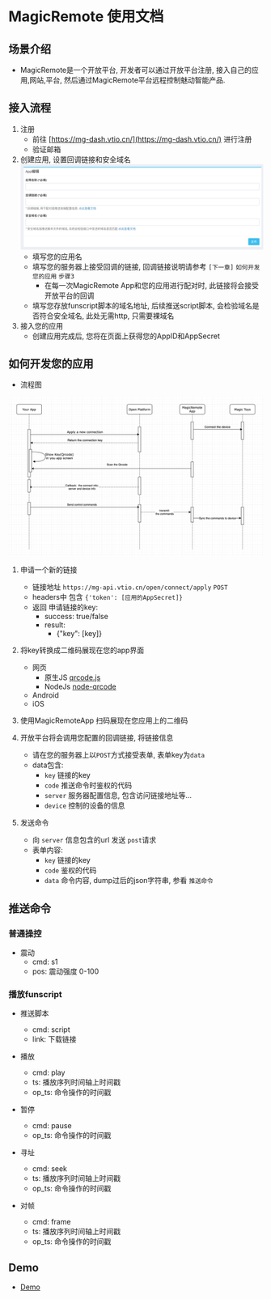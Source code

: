 # MagicRemote 使用文档

## 场景介绍

* MagicRemote是一个开放平台, 开发者可以通过开放平台注册, 接入自己的应用,网站,平台, 然后通过MagicRemote平台远程控制魅动智能产品.

## 接入流程

1. 注册
    * 前往 [https://mg-dash.vtio.cn/](https://mg-dash.vtio.cn/) 进行注册
    * 验证邮箱
2. 创建应用, 设置回调链接和安全域名
   ![create-app.png](res/create-app.png)
    * 填写您的应用名
    * 填写您的服务器上接受回调的链接, 回调链接说明请参考 `[下一章]` `如何开发您的应用` `步骤3`
        * 在每一次MagicRemote App和您的应用进行配对时, 此链接将会接受开放平台的回调
    * 填写您存放funscript脚本的域名地址, 后续推送script脚本, 会检验域名是否符合安全域名, 此处无需http, 只需要裸域名
3. 接入您的应用
    * 创建应用完成后, 您将在页面上获得您的AppID和AppSecret

## 如何开发您的应用

* 流程图

![flow.png](res/flow.png)

1. 申请一个新的链接
    * 链接地址 `https://mg-api.vtio.cn/open/connect/apply` `POST`
    * headers中 包含 `{'token': [应用的AppSecret]}`
    * 返回 申请链接的key:
        * success: true/false
        * result:
            * {"key": [key]}

2. 将key转换成二维码展现在您的app界面
    * 网页
        * 原生JS [qrcode.js](http://davidshimjs.github.io/qrcodejs/)
        * NodeJs [node-qrcode](https://www.npmjs.com/package/qrcode)
    * Android
    * iOS
3. 使用MagicRemoteApp 扫码展现在您应用上的二维码
4. 开放平台将会调用您配置的回调链接, 将链接信息
    * 请在您的服务器上以`POST`方式接受表单, 表单key为`data`
    * data包含:
        * `key` 链接的key
        * `code` 推送命令时鉴权的代码
        * `server` 服务器配置信息, 包含访问链接地址等...
        * `device` 控制的设备的信息
5. 发送命令
    * 向 `server` 信息包含的url 发送 `post`请求
    * 表单内容:
        * `key` 链接的key
        * `code` 鉴权的代码
        * `data` 命令内容, dump过后的json字符串, 参看 `推送命令`

## 推送命令

### 普通操控

* 震动
    * cmd: s1
    * pos: 震动强度 0-100

### 播放funscript

* 推送脚本
    * cmd: script
    * link: 下载链接

* 播放
    * cmd: play
    * ts: 播放序列时间轴上时间戳
    * op_ts: 命令操作的时间戳

* 暂停
    * cmd: pause
    * op_ts: 命令操作的时间戳

* 寻址
    * cmd: seek
    * ts: 播放序列时间轴上时间戳
    * op_ts: 命令操作的时间戳

* 对帧
    * cmd: frame
    * ts: 播放序列时间轴上时间戳
    * op_ts: 命令操作的时间戳

## Demo

* [Demo](https://htmlpreview.github.io/?https://github.com/vtrump/magicremote-docs/blob/main/docs/demo.html)